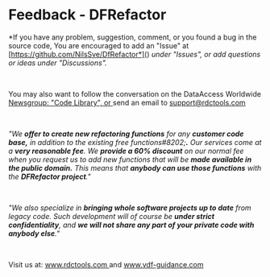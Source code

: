 # Feedback - DFRefactor

*If you have any problem, suggestion, comment, or you found a bug in the source code, You are encouraged to add an "Issue" at [https://github.com/NilsSve/DfRefactor*](<Feedback>) *under "Issues", or add questions or ideas under "Discussions".*

&nbsp;

You may also want to follow the conversation on the DataAccess Worldwide [Newsgroup: "Code Library", or ](<https://support.dataaccess.com/Forums/forumdisplay.php?4-Code-Library> "target=\"\_blank\"")send an email to [support@rdctools.com](<mailto:support@rdctools.com?subject=The%20Database%20Update%20Framework%20-%20Suggestion/bugreport>)

&nbsp;

*"We **offer to create new refactoring functions** for any **customer code base,** in addition to the existing free functions#8202;**.** Our services come at a **very reasonable fee**. We **provide a 60% discount** on our normal fee when you request us to add new functions that will be **made available in the public domain.** This means that **anybody can use those functions** with the **DFRefactor project**."*

&nbsp;

*"We also specialize in **bringing whole software projects up to date** from legacy code. Such development will of course be **under strict confidentiality**, and **we will not share any part of your private code with anybody else**."*

&nbsp;

Visit us at: [www.rdctools.com ](<http://www.rdctools.com> "target=\"\_blank\"") and [www.vdf-guidance.com ](<www.vdf-guidance.com> "target=\"\_blank\"")

